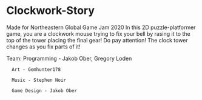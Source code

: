 # Clockwork-Story
Made for Northeastern Global Game Jam 2020
In this 2D puzzle-platformer game, you are a clockwork mouse trying to fix your bell by rasing it to the top of the tower placing the final gear! Do pay attention! The clock tower changes as you fix parts of it!

Team: Programming - Jakob Ober, Gregory Loden

      Art - Gemhunter178
      
      Music - Stephen Noir
      
      Game Design - Jakob Ober
      
